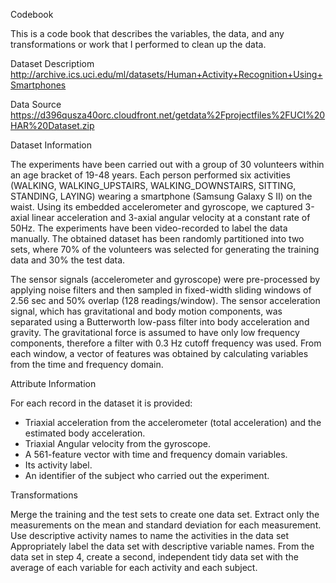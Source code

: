 Codebook

This is a code book that describes the variables, the data, and any transformations or work that I performed to clean up the data.


Dataset Descriptiom
http://archive.ics.uci.edu/ml/datasets/Human+Activity+Recognition+Using+Smartphones

Data Source
https://d396qusza40orc.cloudfront.net/getdata%2Fprojectfiles%2FUCI%20HAR%20Dataset.zip

Dataset Information

The experiments have been carried out with a group of 30 volunteers within an age bracket of 19-48 years. 
Each person performed six activities (WALKING, WALKING_UPSTAIRS, WALKING_DOWNSTAIRS, SITTING, STANDING, LAYING) wearing a smartphone (Samsung Galaxy S II) on the waist. 
Using its embedded accelerometer and gyroscope, we captured 3-axial linear acceleration and 3-axial angular velocity at a constant rate of 50Hz. The experiments have been video-recorded to label the data manually. 
The obtained dataset has been randomly partitioned into two sets, where 70% of the volunteers was selected for generating the training data and 30% the test data.

The sensor signals (accelerometer and gyroscope) were pre-processed by applying noise filters and then sampled in fixed-width sliding windows of 2.56 sec and 50% overlap (128 readings/window). 
The sensor acceleration signal, which has gravitational and body motion components, was separated using a Butterworth low-pass filter into body acceleration and gravity. 
The gravitational force is assumed to have only low frequency components, therefore a filter with 0.3 Hz cutoff frequency was used. 
From each window, a vector of features was obtained by calculating variables from the time and frequency domain.

Attribute Information

For each record in the dataset it is provided: 
- Triaxial acceleration from the accelerometer (total acceleration) and the estimated body acceleration. 
- Triaxial Angular velocity from the gyroscope. 
- A 561-feature vector with time and frequency domain variables. 
- Its activity label. 
- An identifier of the subject who carried out the experiment.

Transformations

Merge the training and the test sets to create one data set.
Extract only the measurements on the mean and standard deviation for each measurement.
Use descriptive activity names to name the activities in the data set
Appropriately label the data set with descriptive variable names.
From the data set in step 4, create a second, independent tidy data set with the average of each variable for each activity and each subject.
